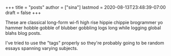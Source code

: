 +++
title = "posts"
author = ["sina"]
lastmod = 2020-08-13T23:48:39-07:00
draft = false
+++

These are classical long-form wi-fi high rise hippie chippie
brogrammer yo hammer hobble gobble of blubber gobbling logs
long while logging global blahs blog posts.

I've tried to use the "tags" properly so they're probably
going to be random essays spanning varying subjects.
